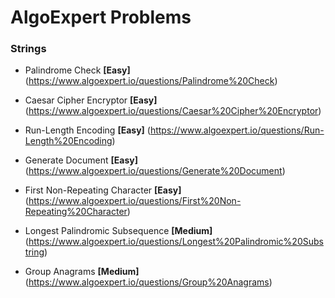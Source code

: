 # AlgoExpert Problems

### Strings

* Palindrome Check **[Easy]** (https://www.algoexpert.io/questions/Palindrome%20Check)

* Caesar Cipher Encryptor **[Easy]** (https://www.algoexpert.io/questions/Caesar%20Cipher%20Encryptor)

* Run-Length Encoding **[Easy]** (https://www.algoexpert.io/questions/Run-Length%20Encoding)

* Generate Document **[Easy]** (https://www.algoexpert.io/questions/Generate%20Document)

* First Non-Repeating Character **[Easy]** (https://www.algoexpert.io/questions/First%20Non-Repeating%20Character)

* Longest Palindromic Subsequence **[Medium]** (https://www.algoexpert.io/questions/Longest%20Palindromic%20Substring)

* Group Anagrams **[Medium]** (https://www.algoexpert.io/questions/Group%20Anagrams)
